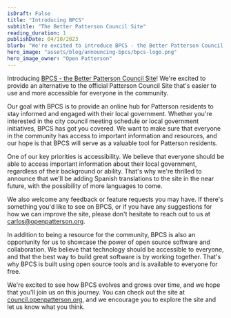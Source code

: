 ```yaml
---
isDraft: False
title: "Introducing BPCS"
subtitle: "The Better Patterson Council Site"
reading_duration: 1
publishDate: 04/10/2023
blurb: "We're excited to introduce BPCS - the Better Patterson Council Site. Our goal is to provide an easy-to-use alternative to the official site that's accessible to everyone in the community."
hero_image: "assets/blog/announcing-bpcs/bpcs-logo.png"
hero_image_owner: "Open Patterson"
---
```

Introducing [BPCS - the Better Patterson Council Site](https://council.openpatterson.org/)!
We're excited to provide an alternative to the official Patterson Council Site that's easier to use and more accessible for everyone in the community.

Our goal with BPCS is to provide an online hub for Patterson residents to stay informed and engaged with their local government. Whether you're interested in the city council meeting schedule or local government initiatives, BPCS has got you covered. We want to make sure that everyone in the community has access to important information and resources, and our hope is that BPCS will serve as a valuable tool for Patterson residents.

One of our key priorities is accessibility. We believe that everyone should be able to access important information about their local government, regardless of their background or ability. That's why we're thrilled to announce that we'll be adding Spanish translations to the site in the near future, with the possibility of more languages to come.

We also welcome any feedback or feature requests you may have. If there's something you'd like to see on BPCS, or if you have any suggestions for how we can improve the site, please don't hesitate to reach out to us at [carlos@openpatterson.org](mailto:carlos@openpatterson.org).

In addition to being a resource for the community, BPCS is also an opportunity for us to showcase the power of open source software and collaboration. We believe that technology should be accessible to everyone, and that the best way to build great software is by working together. That's why BPCS is built using open source tools and is available to everyone for free.

We're excited to see how BPCS evolves and grows over time, and we hope that you'll join us on this journey. You can check out the site at [council.openpatterson.org](https://council.openpatterson.org/), and we encourage you to explore the site and let us know what you think.